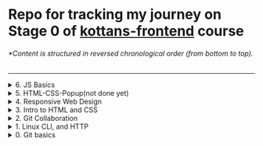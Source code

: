# Repo for tracking my journey on Stage 0 of [kottans-frontend](https://github.com/kottans/frontend) course

###### \*Content is structured in reversed chronological order (from bottom to top).

---

<details><summary>6. JS Basics</summary>
<br>

This chapter took me a couple days to complete because of weekend and whatnot. Intro to JS from John Hopkins University is a bit outdated, but I brushed up my knowledge of basics regardless. And in the process of doing tasks on FreeCodeCamp I have solidified my understanding of functional programming and familiarized myself with couple useful array and string methods I have never used before.

![coursera-week-4](./task_js_basics/coursera_js_week4.resized.png)
![freecodecamp1](./task_js_basics/freecodecamp1.png)
![freecodecamp2](./task_js_basics/freecodecamp2.png)
![freecodecamp3](./task_js_basics/freecodecamp3.png)
![freecodecamp4](./task_js_basics/freecodecamp4.png)
![freecodecamp5](./task_js_basics/freecodecamp5.png)
![freecodecamp6](./task_js_basics/freecodecamp6.png)

</details>

<details><summary>5. HTML-CSS-Popup(not done yet)</summary>
<br>
</details>

<details><summary>4. Responsive Web Design</summary>
<br>

Everything was new for me here, and sheer amount of ways you can do stuff with grid is definitely surprising, if not to say terrifying, lol ) But I had a lot of fun with froggies and garden though.

![flexbox](./task_responsive_web_design/flexbox.png)
![grid](./task_responsive_web_design/grid.png)

</details>

<details><summary>3. Intro to HTML and CSS</summary>
<br>

A lot of new things in this one, to be honest. Though I've had some previous familiarity with CSS, basically all of the Typography stuff was new and sometimes surprising for me. But I can definitely see how usefull this knowledge can be in the future.

![coursera1](./task_html_css_intro/coursera_html_css_1.png)
![coursera2](./task_html_css_intro/coursera_html_css_2.png)
![codeacademy](./task_html_css_intro/codeacademy-html-css.png)

</details>
<details><summary>2. Git Collaboration</summary>
<br>

Basically all the collaboration stuff was new for me. I can't say anything was particularly surprising, but all those fancy workflows definitely will be useful during my future day-to-day working process.

![coursera3](./task_git_collaboration/coursera_git_3.resized.png)
![coursera4](./task_git_collaboration/coursera_git_4.resized.png)
![learngitbranching1](./task_git_collaboration/learngitbranching_1.png)
![learngitbranching2](./task_git_collaboration/learngitbranching_2.png)

</details>

<details><summary>1. Linux CLI, and HTTP</summary>
<br>

Despite being Linux user for quite some time, I've always used GUI to manipulate stuff. Surprisingly, it looks like console can make some of my routines even quicker. I will definitely try to use console more. As for HTTP part of the course - everything was new for me. And yep, I'm definitely going to use HTTP in the future! :wink:

![linux-cli-1](./task_linux_cli/linux-quiz1.png)
![linux-cli-2](./task_linux_cli/linux-quiz2.png)
![linux-cli-3](./task_linux_cli/linux-quiz3.png)
![linux-cli-4](./task_linux_cli/linux-quiz4.png)

</details>

<details><summary>0. Git basics</summary>
<br>

Though I have worked with Git before, I've used only basic push and pool commands. So, basically, everything was new for me in this course. The thing that impressed me the most is the sheer amount of possibilities that GIT provides. I will definitely use rebasing, merging and cherry-picking in the future.

![coursera1](./screenshots/coursera_git_1.resized.png)
![coursera2](./screenshots/coursera_git_2.resized.png)
![learngitbranching1](./screenshots/learngitbranching_1.png)
![learngitbranching2](./screenshots/learngitbranching_2.png)

</details>
